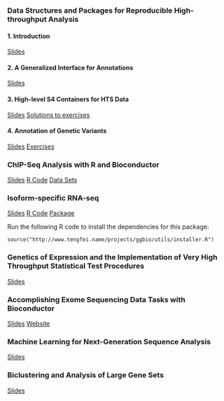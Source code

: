 ### Data Structures and Packages for Reproducible High-throughput Analysis


#### 1. Introduction
[Slides](Introduction)

#### 2. A Generalized Interface for Annotations
[Slides](Annotation.pdf)

#### 3. High-level S4 Containers for HTS Data
[Slides](GenomicRanges_slides.pdf)
[Solutions to exercises](GenomicRanges_solutions.pdf)

#### 4. Annotation of Genetic Variants

[Slides](VariantAnnotation_Slides.pdf)
[Exercises](VariantAnnotation_Exercises.pdf)


### ChIP-Seq Analysis with R and Bioconductor

[Slides](http://faculty.ucr.edu/~tgirke/HTML_Presentations/Manuals/Rngsapps/chipseqBioc2012/Rchipseq.pdf)
[R Code](http://faculty.ucr.edu/~tgirke/HTML_Presentations/Manuals/Rngsapps/chipseqBioc2012/Rchipseq.R)
[Data Sets](http://biocluster.ucr.edu/~tgirke/HTML_Presentations/Manuals/Rngsapps/chipseqBioc2012/data.zip)


### Isoform-specific RNA-seq

[Slides](tutorial.pdf)
[R Code](tutorial.R)
[Package](isoformExprTutorial_0.0.5.tar.gz)

Run the following R code to install the dependencies for this package:

    source("http://www.tengfei.name/projects/ggbio/utils/installer.R")
    

### Genetics of Expression and the Implementation of Very High Throughput Statistical Test Procedures

[Slides](careyGenet.pdf)

### Accomplishing Exome Sequencing Data Tasks with Bioconductor
[Slides](BiocExomeData.pdf)
[Website](http://watson.nci.nih.gov/~sdavis/tutorials/)


### Machine Learning for Next-Generation Sequence Analysis

[Slides](https://github.com/lianos/BiocSeqSVM)

### Biclustering and Analysis of Large Gene Sets

[Slides](http://bcb.dfci.harvard.edu/~aedin/courses/Seattle2012/)
